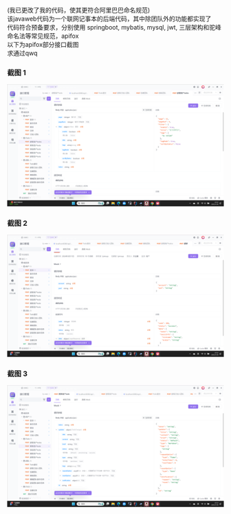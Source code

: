 (我已更改了我的代码，使其更符合阿里巴巴命名规范)<br>
该javaweb代码为一个联网记事本的后端代码，其中除团队外的功能都实现了<br>
代码符合预备要求，分别使用 springboot, mybatis, mysql, jwt, 三层架构和驼峰命名法等常见规范，apifox<br>
以下为apifox部分接口截图<br>
求通过qwq<br>
### 截图 1
![截图 1](pic/Desktop%20Screenshot%202025.01.10%20-%2022.52.19.11.png)

### 截图 2
![截图 2](pic/Desktop%20Screenshot%202025.01.10%20-%2022.52.45.42.png)

### 截图 3
![截图 3](pic/Desktop%20Screenshot%202025.01.10%20-%2022.53.03.91.png)
